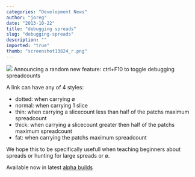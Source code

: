 ```yaml
---
categories: "Development News"
author: "joreg"
date: "2013-10-22"
title: "debugging spreads"
slug: "debugging-spreads"
description: ""
imported: "true"
thumb: "screenshot13824_r.png"
---
```



![](screenshot13824_r.png)
Announcing a random new feature: ctrl+F10 to toggle debugging spreadcounts

A link can have any of 4 styles:
* dotted: when carrying ø
* normal: when carrying 1 slice
* thin: when carrying a slicecount less than half of the patchs maximum spreadcount
* thick: when carrying a slicecount greater then half of the patchs maximum spreadcount
* fat: when carrying the patchs maximum spreadcount

We hope this to be specifically usefull when teaching beginners about spreads or hunting for large spreads or ø. 

Available now in latest [alpha builds](https://legacy.vvvv.org/downloads/previews)



